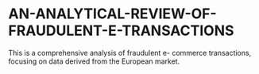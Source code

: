 # AN-ANALYTICAL-REVIEW-OF-FRAUDULENT-E-TRANSACTIONS
This is a comprehensive analysis of fraudulent e- commerce transactions, focusing on data derived from the European market.
